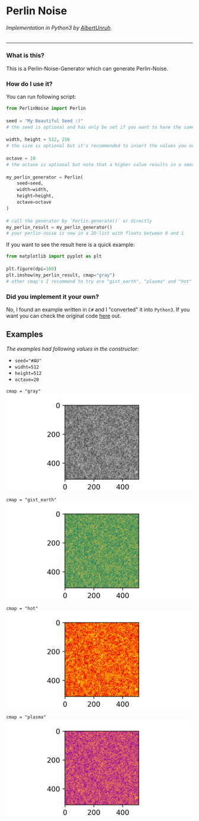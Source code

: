 # Perlin Noise
###### Implementation in Python3 by [AlbertUnruh](https://github.com/AlbertUnruh).

---

### What is this?
This is a Perlin-Noise-Generator which can generate Perlin-Noise.

### How do I use it?
You can run following script:
```python
from PerlinNoise import Perlin

seed = "My Beautiful Seed :)"
# the seed is optional and has only be set if you want to have the same result

width, height = 512, 256
# the size is optional but it's recommended to insert the values you need

octave = 10
# the octave is optional but note that a higher value results in a smoother Noise and needs more time to process

my_perlin_generator = Perlin(
    seed=seed,
    width=width,
    height=height,
    octave=octave
)

# call the generator by `Perlin.generate()` or directly
my_perlin_result = my_perlin_generator()
# your perlin-noise is now in a 2D-list with floats between 0 and 1
```

If you want to see the result here is a quick example:
```python
from matplotlib import pyplot as plt

plt.figure(dpi=100)
plt.imshow(my_perlin_result, cmap="gray")
# other cmap's I recommend to try are "gist_earth", "plasma" and "hot"
```

### Did you implement it your own?
No, I found an example written in `C#` and I "converted" it into `Python3`.
If you want you can check the original code [here](http://devmag.org.za/2009/04/25/perlin-noise/) out.


## Examples
*The examples had following values in the constructor:*
 - `seed="#AU"`
 - `widht=512`
 - `height=512`
 - `octave=20`

`cmap = "gray"`
![Perlin Noise with cmap gray](/images/size512octave20colorgray.png)

`cmap = "gist_earth"`
![Perlin Noise with cmap gist_earth](/images/size512octave20colorgist_earth.png)

`cmap = "hot"`
![Perlin Noise with cmap hot](/images/size512octave20colorhot.png)

`cmap = "plasma"`
![Perlin Noise with cmap plasma](/images/size512octave20colorplasma.png)
